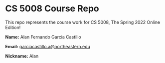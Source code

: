 # CS 5008 Course Repo

This repo represents the course work for CS 5008, The Spring 2022 Online Edition!

**Name:** Alan Fernando Garcia Castillo

**Email:** garciacastillo.a@northeastern.edu

**Nickname:** Alan
